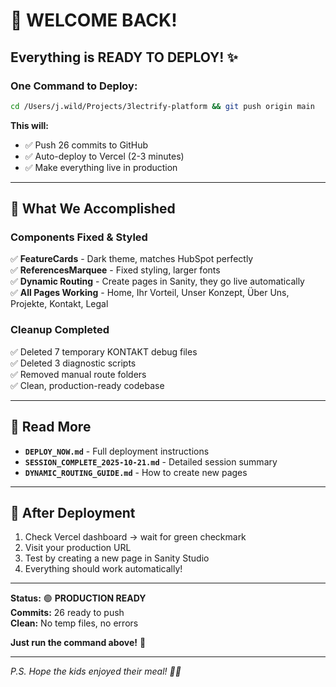 # 🚀 WELCOME BACK!

## Everything is READY TO DEPLOY! ✨

### One Command to Deploy:

```bash
cd /Users/j.wild/Projects/3lectrify-platform && git push origin main
```

**This will:**
- ✅ Push 26 commits to GitHub
- ✅ Auto-deploy to Vercel (2-3 minutes)
- ✅ Make everything live in production

---

## 🎉 What We Accomplished

### Components Fixed & Styled
✅ **FeatureCards** - Dark theme, matches HubSpot perfectly  
✅ **ReferencesMarquee** - Fixed styling, larger fonts  
✅ **Dynamic Routing** - Create pages in Sanity, they go live automatically  
✅ **All Pages Working** - Home, Ihr Vorteil, Unser Konzept, Über Uns, Projekte, Kontakt, Legal  

### Cleanup Completed
✅ Deleted 7 temporary KONTAKT debug files  
✅ Deleted 3 diagnostic scripts  
✅ Removed manual route folders  
✅ Clean, production-ready codebase  

---

## 📖 Read More

- **`DEPLOY_NOW.md`** - Full deployment instructions
- **`SESSION_COMPLETE_2025-10-21.md`** - Detailed session summary
- **`DYNAMIC_ROUTING_GUIDE.md`** - How to create new pages

---

## 🎯 After Deployment

1. Check Vercel dashboard → wait for green checkmark
2. Visit your production URL
3. Test by creating a new page in Sanity Studio
4. Everything should work automatically!

---

**Status:** 🟢 **PRODUCTION READY**  
**Commits:** 26 ready to push  
**Clean:** No temp files, no errors  

**Just run the command above!** 🚀

---

*P.S. Hope the kids enjoyed their meal! 👨‍🍳*

